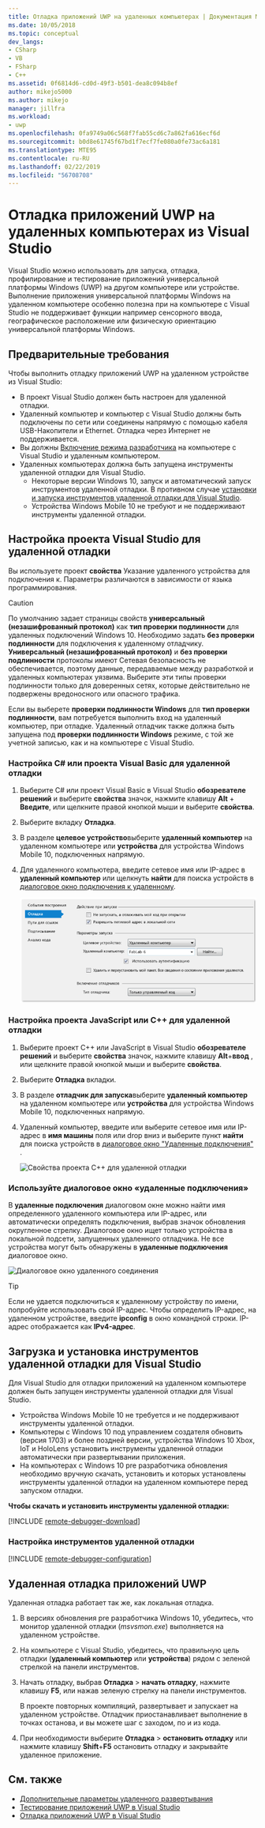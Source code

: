 ```yaml
---
title: Отладка приложений UWP на удаленных компьютерах | Документация Майкрософт
ms.date: 10/05/2018
ms.topic: conceptual
dev_langs:
- CSharp
- VB
- FSharp
- C++
ms.assetid: 0f6814d6-cd0d-49f3-b501-dea8c094b8ef
author: mikejo5000
ms.author: mikejo
manager: jillfra
ms.workload:
- uwp
ms.openlocfilehash: 0fa9749a06c568f7fab55cd6c7a862fa616ecf6d
ms.sourcegitcommit: b0d8e61745f67bd1f7ecf7fe080a0fe73ac6a181
ms.translationtype: MTE95
ms.contentlocale: ru-RU
ms.lasthandoff: 02/22/2019
ms.locfileid: "56708708"
---
```

# <a name="debug-uwp-apps-on-remote-machines-from-visual-studio"></a>Отладка приложений UWP на удаленных компьютерах из Visual Studio

Visual Studio можно использовать для запуска, отладка, профилирование и тестирование приложений универсальной платформы Windows (UWP) на другом компьютере или устройстве. Выполнение приложения универсальной платформы Windows на удаленном компьютере особенно полезна при на компьютере с Visual Studio не поддерживает функции например сенсорного ввода, географическое расположение или физическую ориентацию универсальной платформы Windows.

##  <a name="BKMK_Prerequisites"></a> Предварительные требования

Чтобы выполнить отладку приложений UWP на удаленном устройстве из Visual Studio:

- В проект Visual Studio должен быть настроен для удаленной отладки.
- Удаленный компьютер и компьютер с Visual Studio должны быть подключены по сети или соединены напрямую с помощью кабеля USB-Накопители и Ethernet. Отладка через Интернет не поддерживается.
- Вы должны [Включение режима разработчика](/windows/uwp/get-started/enable-your-device-for-development) на компьютере с Visual Studio и удаленным компьютером.
- Удаленных компьютерах должна быть запущена инструменты удаленной отладки для Visual Studio.
  - Некоторые версии Windows 10, запуск и автоматический запуск инструментов удаленной отладки. В противном случае [установки и запуска инструментов удаленной отладки для Visual Studio](#BKMK_download).
  - Устройства Windows Mobile 10 не требуют и не поддерживают инструменты удаленной отладки.

##  <a name="BKMK_ConnectVS"></a> Настройка проекта Visual Studio для удаленной отладки
<a name="BKMK_DirectConnect"></a> Вы используете проект **свойства** Указание удаленного устройства для подключения к. Параметры различаются в зависимости от языка программирования.

> [!CAUTION]
> По умолчанию задает страницы свойств **универсальный (незашифрованный протокол)** как **тип проверки подлинности** для удаленных подключений Windows 10. Необходимо задать **без проверки подлинности** для подключения к удаленному отладчику. **Универсальный (незашифрованный протокол)** и **без проверки подлинности** протоколы имеют Сетевая безопасность не обеспечивается, поэтому данные, передаваемые между разработкой и удаленных компьютерах уязвима. Выберите эти типы проверки подлинности только для доверенных сетях, которые действительно не подвержены вредоносного или опасного трафика.
>
>Если вы выберете **проверки подлинности Windows** для **тип проверки подлинности**, вам потребуется выполнить вход на удаленный компьютер, при отладке. Удаленный отладчик также должна быть запущена под **проверки подлинности Windows** режиме, с той же учетной записью, как и на компьютере с Visual Studio.

###  <a name="BKMK_Choosing_the_remote_device_for_C__and_Visual_Basic_projects"></a> Настройка C# или проекта Visual Basic для удаленной отладки

1. Выберите C# или проект Visual Basic в Visual Studio **обозревателе решений** и выберите **свойства** значок, нажмите клавишу **Alt** +  **Введите**, или щелкните правой кнопкой мыши и выберите **свойства**.

1.  Выберите вкладку **Отладка**.

1.  В разделе **целевое устройство**выберите **удаленный компьютер** на удаленном компьютере или **устройства** для устройства Windows Mobile 10, подключенных напрямую.

1.  Для удаленного компьютера, введите сетевое имя или IP-адрес в **удаленный компьютер** или щелкнуть **найти** для поиска устройств в [диалоговое окно подключения к удаленному](#remote-connections).

    ![Свойства управляемого проекта для удаленной отладки](../debugger/media/vsrun_managed_projprop_remote.png "управляемых отладки свойств проекта")

###  <a name="BKMK_Choosing_the_remote_device_for_JavaScript_and_C___projects"></a> Настройка проекта JavaScript или C++ для удаленной отладки

1.  Выберите проект C++ или JavaScript в Visual Studio **обозревателе решений** и выберите **свойства** значок, нажмите клавишу **Alt**+**ввод** , или щелкните правой кнопкой мыши и выберите **свойства**.

1.  Выберите **Отладка** вкладки.

3.  В разделе **отладчик для запуска**выберите **удаленный компьютер** на удаленном компьютере или **устройства** для устройства Windows Mobile 10, подключенных напрямую.

1.  Удаленный компьютер, введите или выберите сетевое имя или IP-адрес в **имя машины** поля или drop вниз и выберите пункт **найти** для поиска устройств в [диалоговое окно "Удаленные подключения" ](#remote-connections).

    ![Свойства проекта C++ для удаленной отладки](../debugger/media/vsrun_cpp_projprop_remote.png "свойства проекта отладки C++")

### <a name="remote-connections"></a> Используйте диалоговое окно «удаленные подключения»

В **удаленные подключения** диалоговом окне можно найти имя определенного удаленного компьютера или IP-адрес, или автоматически определять подключения, выбрав значок обновления округленное стрелку. Диалоговое окно ищет только устройства в локальной подсети, запущенных удаленного отладчика. Не все устройства могут быть обнаружены в **удаленные подключения** диалоговое окно.

 ![Диалоговое окно удаленного соединения](../debugger/media/vsrun_selectremotedebuggerdlg.png "диалоговом окне удаленных подключений")

>[!TIP]
>Если не удается подключиться к удаленному устройству по имени, попробуйте использовать свой IP-адрес. Чтобы определить IP-адрес, на удаленном устройстве, введите **ipconfig** в окно командной строки. IP-адрес отображается как **IPv4-адрес**.

## <a name="BKMK_download"></a> Загрузка и установка инструментов удаленной отладки для Visual Studio

Для Visual Studio для отладки приложений на удаленном компьютере должен быть запущен инструменты удаленной отладки для Visual Studio.

- Устройства Windows Mobile 10 не требуется и не поддерживают инструменты удаленной отладки.
- Компьютеры с Windows 10 под управлением создателя обновить (версия 1703) и более поздней версии, устройства Windows 10 Xbox, IoT и HoloLens установить инструменты удаленной отладки автоматически при развертывании приложения.
- На компьютерах с Windows 10 pre разработчика обновления необходимо вручную скачать, установить и которых установлены инструменты удаленной отладки на удаленном компьютере перед запуском отладки.

**Чтобы скачать и установить инструменты удаленной отладки:**

[!INCLUDE [remote-debugger-download](../debugger/includes/remote-debugger-download.md)]

### <a name="BKMK_setup"></a> Настройка инструментов удаленной отладки

[!INCLUDE [remote-debugger-configuration](../debugger/includes/remote-debugger-configuration.md)]

##  <a name="BKMK_RunRemoteDebug"></a> Удаленная отладка приложений UWP

Удаленная отладка работает так же, как локальная отладка.

1. В версиях обновления pre разработчика Windows 10, убедитесь, что монитор удаленной отладки (*msvsmon.exe*) выполняется на удаленном устройстве.

1. На компьютере с Visual Studio, убедитесь, что правильную цель отладки (**удаленный компьютер** или **устройства**) рядом с зеленой стрелкой на панели инструментов.

1. Начать отладку, выбрав **Отладка** > **начать отладку**, нажмите клавишу **F5**, или нажав зеленую стрелку на панели инструментов.

   В проекте повторных компиляций, развертывает и запускает на удаленном устройстве. Отладчик приостанавливает выполнение в точках останова, и вы можете шаг с заходом, по и из кода.

1. При необходимости выберите **Отладка** > **остановить отладку** или нажмите клавишу **Shift**+**F5** остановить отладку и закрывайте удаленное приложение.

## <a name="see-also"></a>См. также
- [Дополнительные параметры удаленного развертывания](/windows/uwp/debug-test-perf/deploying-and-debugging-uwp-apps#advanced-remote-deployment-options)
- [Тестирование приложений UWP в Visual Studio](/visualstudio/test/create-and-run-unit-tests-for-a-store-app-in-visual-studio/)
- [Отладка приложений UWP в Visual Studio](debugging-windows-store-and-windows-universal-apps.md)
